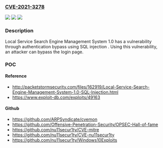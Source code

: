 ### [CVE-2021-3278](https://cve.mitre.org/cgi-bin/cvename.cgi?name=CVE-2021-3278)
![](https://img.shields.io/static/v1?label=Product&message=n%2Fa&color=blue)
![](https://img.shields.io/static/v1?label=Version&message=n%2Fa&color=blue)
![](https://img.shields.io/static/v1?label=Vulnerability&message=n%2Fa&color=brighgreen)

### Description

Local Service Search Engine Management System 1.0 has a vulnerability through authentication bypass using SQL injection . Using this vulnerability, an attacker can bypass the login page.

### POC

#### Reference
- http://packetstormsecurity.com/files/162919/Local-Service-Search-Engine-Management-System-1.0-SQL-Injection.html
- https://www.exploit-db.com/exploits/49163

#### Github
- https://github.com/ARPSyndicate/cvemon
- https://github.com/Offensive-Penetration-Security/OPSEC-Hall-of-fame
- https://github.com/nu11secur1ty/CVE-mitre
- https://github.com/nu11secur1ty/CVE-nu11secur1ty
- https://github.com/nu11secur1ty/Windows10Exploits

